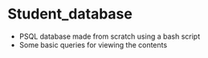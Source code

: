 # Student_database
- PSQL database made from scratch using a bash script
- Some basic queries for viewing the contents
